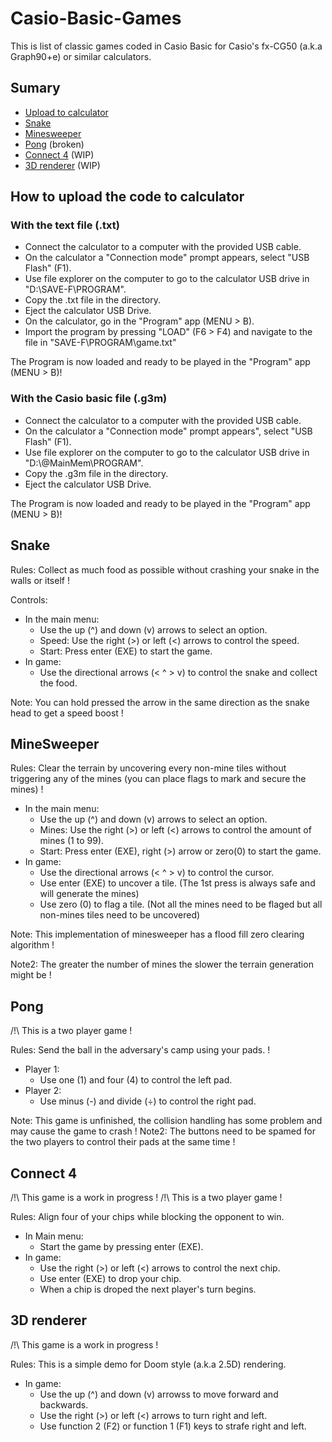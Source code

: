 # Casio-Basic-Games
This is list of classic games coded in Casio Basic for Casio's fx-CG50 (a.k.a Graph90+e) or similar calculators.

## Sumary
- [Upload to calculator](#how-to-upload-the-code-to-calculator)
- [Snake](#snake)
- [Minesweeper](#minesweeper)
- [Pong](pong) (broken)
- [Connect 4](#connect-4) (WIP)
- [3D renderer](#3d-renderer) (WIP)

## How to upload the code to calculator
### With the text file (.txt)
- Connect the calculator to a computer with the provided USB cable.
- On the calculator a "Connection mode" prompt appears, select "USB Flash" (F1).
- Use file explorer on the computer to go to the calculator USB drive in "D:\\SAVE-F\\PROGRAM".
- Copy the .txt file in the directory.
- Eject the calculator USB Drive.
- On the calculator, go in the "Program" app (MENU > B).
- Import the program by pressing "LOAD" (F6 > F4) and navigate to the file in "SAVE-F\\PROGRAM\\game.txt"

The Program is now loaded and ready to be played in the "Program" app (MENU > B)!

### With the Casio basic file (.g3m)
- Connect the calculator to a computer with the provided USB cable.
- On the calculator a "Connection mode" prompt appears", select "USB Flash" (F1).
- Use file explorer on the computer to go to the calculator USB drive in "D:\\@MainMem\\PROGRAM".
- Copy the .g3m file in the directory.
- Eject the calculator USB Drive.

The Program is now loaded and ready to be played in the "Program" app (MENU > B)!

## Snake
Rules: Collect as much food as possible without crashing your snake in the walls or itself !

Controls:
- In the main menu:
  - Use the up (^) and down (v) arrows to select an option.
  - Speed: Use the right (>) or left (<) arrows to control the speed.
  - Start: Press enter (EXE) to start the game.
- In game:
  - Use the directional arrows (< ^ > v) to control the snake and collect the food.

Note: You can hold pressed the arrow in the same direction as the snake head to get a speed boost ! 
 
## MineSweeper
Rules: Clear the terrain by uncovering every non-mine tiles without triggering any of the mines (you can place flags to mark and secure the mines) !

- In the main menu:
  - Use the up (^) and down (v) arrows to select an option.
  - Mines: Use the right (>) or left (<) arrows to control the amount of mines (1 to 99).
  - Start: Press enter (EXE), right (>) arrow or zero(0) to start the game.
- In game:
  - Use the directional arrows (< ^ > v) to control the cursor.
  - Use enter (EXE) to uncover a tile. (The 1st press is always safe and will generate the mines)
  - Use zero (0) to flag a tile. (Not all the mines need to be flaged but all non-mines tiles need to be uncovered)

Note: This implementation of minesweeper has a flood fill zero clearing algorithm !

Note2: The greater the number of mines the slower the terrain generation might be !

## Pong
/!\\ This is a two player game !

Rules: Send the ball in the adversary's camp using your pads. !

- Player 1:
  - Use one (1) and four (4) to control the left pad.
- Player 2:
  - Use minus (-) and divide (÷) to control the right pad.

Note: This game is unfinished, the collision handling has some problem and may cause the game to crash !
Note2: The buttons need to be spamed for the two players to control their pads at the same time !

## Connect 4
/!\\ This game is a work in progress !
/!\\ This is a two player game !

Rules: Align four of your chips while blocking the opponent to win.

- In Main menu:
  - Start the game by pressing enter (EXE).
- In game:
  - Use the right (>) or left (<) arrows to control the next chip.
  - Use enter (EXE) to drop your chip.
  - When a chip is droped the next player's turn begins.

## 3D renderer
/!\\ This game is a work in progress !

Rules: This is a simple demo for Doom style (a.k.a 2.5D) rendering.

- In game:
  - Use the up (^) and down (v) arrowss to move forward and backwards.
  - Use the right (>) or left (<) arrows to turn right and left.
  - Use function 2 (F2) or function 1 (F1) keys to strafe right and left.
